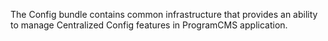 The Config bundle contains common infrastructure that provides an ability to manage Centralized Config features in ProgramCMS application.